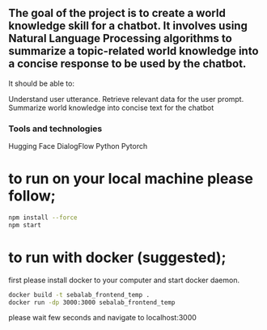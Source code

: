 ## The goal of the project is to create a world knowledge skill for a chatbot. It involves using Natural Language Processing algorithms to summarize a topic-related world knowledge into a concise response to be used by the chatbot.

It should be able to:

Understand user utterance.
Retrieve relevant data for the user prompt. 
Summarize world knowledge into concise text for the chatbot

### Tools and technologies

Hugging Face DialogFlow Python Pytorch

# to run on your local machine please follow;

```sh
npm install --force
npm start
```

# to run with docker (suggested);
first please install docker to your computer and start docker daemon.

```sh
docker build -t sebalab_frontend_temp .
docker run -dp 3000:3000 sebalab_frontend_temp
```

please wait few seconds and navigate to localhost:3000
